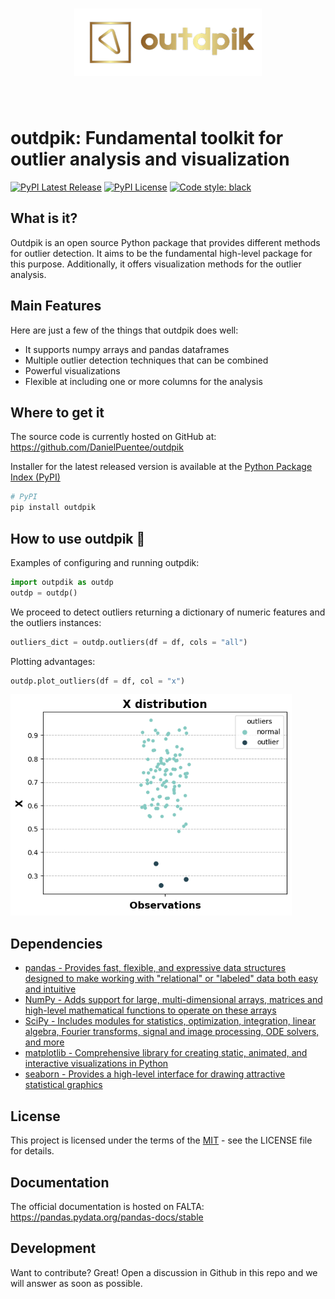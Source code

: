 

<h1 align="center">
<img src="/branding/logo/primary/outdpik.png" width="300">
</h1><br>

# outdpik: Fundamental toolkit for outlier analysis and visualization

[![PyPI Latest Release](https://img.shields.io/pypi/v/outdpik.svg)](https://pypi.org/project/outdpik/)
[![PyPI License](https://img.shields.io/pypi/l/jMetalPy.svg)](license.txt)
[![Code style: black](https://img.shields.io/badge/code%20style-black-000000.svg)](https://github.com/psf/black)

## What is it?
Outdpik is an open source Python package that provides different methods for outlier detection. 
It aims to be the fundamental high-level package for this purpose. 
Additionally, it offers visualization methods for the outlier analysis.

## Main Features
Here are just a few of the things that outdpik does well:

- It supports numpy arrays and pandas dataframes
- Multiple outlier detection techniques that can be combined
- Powerful visualizations
- Flexible at including one or more columns for the analysis

## Where to get it
The source code is currently hosted on GitHub at:
https://github.com/DanielPuentee/outdpik

Installer for the latest released version is available at the [Python
Package Index (PyPI)](https://pypi.org/project/outdpik)

```sh
# PyPI
pip install outdpik
```

## How to use outdpik 🤙
Examples of configuring and running outpdik:

```python
import outpdik as outdp
outdp = outdp()
```

We proceed to detect outliers returning a dictionary of numeric features and the outliers instances:

```python
outliers_dict = outdp.outliers(df = df, cols = "all")
```
Plotting advantages:

```python
outdp.plot_outliers(df = df, col = "x")
```
<img src=branding/logo/primary/graph.png width=450 alt="Strip plot outliers detection">

## Dependencies
- [pandas - Provides fast, flexible, and expressive data structures designed to make working with "relational" or "labeled" data both easy and intuitive](https://pandas.pydata.org/)
- [NumPy - Adds support for large, multi-dimensional arrays, matrices and high-level mathematical functions to operate on these arrays](https://www.numpy.org)
- [SciPy - Includes modules for statistics, optimization, integration, linear algebra, Fourier transforms, signal and image processing, ODE solvers, and more](https://scipy.org/)
- [matplotlib - Comprehensive library for creating static, animated, and interactive visualizations in Python](https://matplotlib.org/)
- [seaborn - Provides a high-level interface for drawing attractive statistical graphics](https://seaborn.pydata.org/)

## License
This project is licensed under the terms of the [MIT](license.txt) - see the LICENSE file for details.

## Documentation
The official documentation is hosted on FALTA: https://pandas.pydata.org/pandas-docs/stable

## Development
Want to contribute? Great!
Open a discussion in Github in this repo and we will answer as soon as possible.
